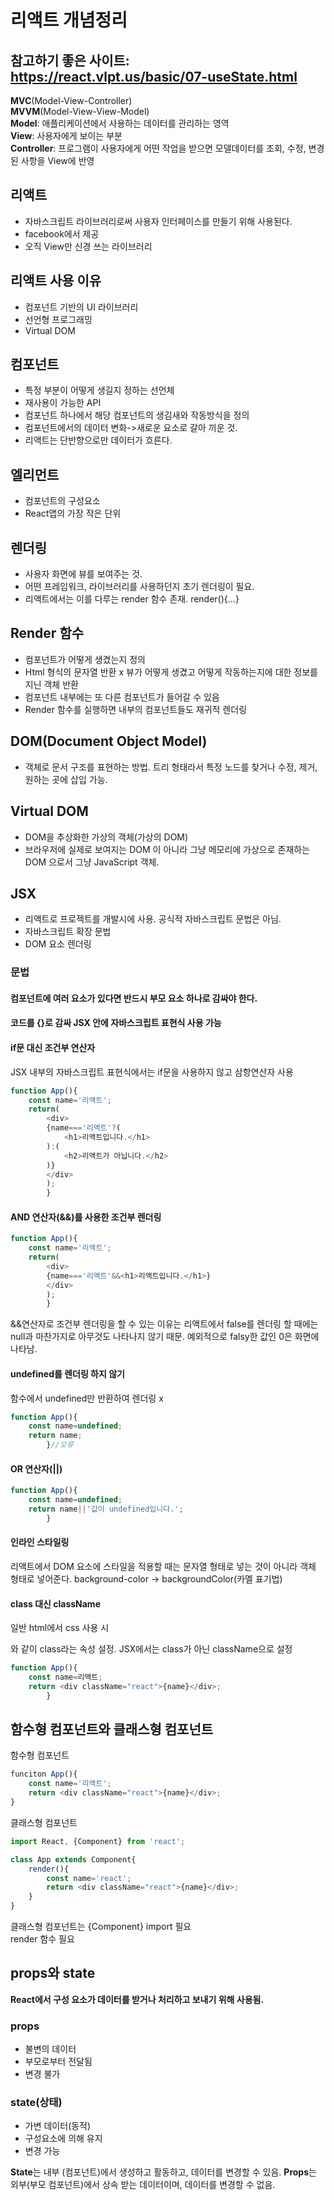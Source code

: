 # 리액트 개념정리
## 참고하기 좋은 사이트: https://react.vlpt.us/basic/07-useState.html
<strong>MVC</strong>(Model-View-Controller)  
<strong>MVVM</strong>(Model-View-View-Model)  
<strong>Model</strong>: 애플리케이션에서 사용하는 데이터를 관리하는 영역  
<strong>View</strong>: 사용자에게 보이는 부분  
<strong>Controller</strong>: 프로그램이 사용자에게 어떤 작업을 받으면 모델데이터를 조회, 수정, 변경된 사항을 View에 반영  
## 리액트
- 자바스크립트 라이브러리로써 사용자 인터페이스를 만들기 위해 사용된다.
- facebook에서 제공
- 오직 View만 신경 쓰는 라이브러리
## 리액트 사용 이유
- 컴포넌트 기반의 UI 라이브러리
- 선언형 프로그래밍
- Virtual DOM
## 컴포넌트
- 특정 부분이 어떻게 생길지 정하는 선언체
- 재사용이 가능한 API
- 컴포넌트 하나에서 해당 컴포넌트의 생김새와 작동방식을 정의
- 컴포넌트에서의 데이터 변화->새로운 요소로 갈아 끼운 것. 
- 리액트는 단반향으로만 데이터가 흐른다.
## 엘리먼트
- 컴포넌트의 구성요소
- React앱의 가장 작은 단위
## 렌더링
- 사용자 화면에 뷰를 보여주는 것.
- 어떤 프레임워크, 라이브러리를 사용하던지 초기 렌더링이 필요.
- 리액트에서는 이를 다루는 render 함수 존재. render(){…}
## Render 함수
- 컴포넌트가 어떻게 생겼는지 정의  
- Html 형식의 문자열 반환 x 뷰가 어떻게 생겼고 어떻게 작동하는지에 대한 정보를 지닌 객체 반환
- 컴포넌트 내부에는 또 다른 컴포넌트가 들어갈 수 있음
- Render 함수를 실행하면 내부의 컴포넌트들도 재귀적 렌더링
## DOM(Document Object Model)
- 객체로 문서 구조를 표현하는 방법. 트리 형태라서 특정 노드를 찾거나 수정, 제거, 원하는 곳에 삽입 가능.
## Virtual DOM
- DOM을 추상화한 가상의 객체(가상의 DOM)
- 브라우저에 실제로 보여지는 DOM 이 아니라 그냥 메모리에 가상으로 존재하는 DOM 으로서 그냥 JavaScript 객체.  
## JSX
- 리액트로 프로젝트를 개발시에 사용. 공식적 자바스크립트 문법은 아님.
- 자바스크립트 확장 문법
- DOM 요소 렌더링


### 문법
#### 컴포넌트에 여러 요소가 있다면 반드시 부모 요소 하나로 감싸야 한다.
#### 코드를 {}로 감싸 JSX 안에 자바스크립트 표현식 사용 가능
#### if문 대신 조건부 연산자
JSX 내부의 자바스크립트 표현식에서는 if문을 사용하지 않고 삼항연산자 사용
```js run
function App(){
    const name='리액트';
    return(
        <div>
        {name==='리액트'?(
            <h1>리액트입니다.</h1>
        ):(
            <h2>리액트가 아닙니다.</h2>
        )}
        </div>
        );
        }
```
#### AND 연산자(&&)를 사용한 조건부 렌더링
```js run
function App(){
    const name='리액트';
    return(
        <div>
        {name==='리액트'&&<h1>리액트입니다.</h1>}
        </div>
        );
        }
```
&&연산자로 조건부 렌더링을 할 수 있는 이유는 리액트에서 false를 렌더링 할 때에는 null과 마찬가지로 아무것도 나타나지 않기 때문.
예외적으로 falsy한 값인 0은 화면에 나타남.
#### undefined를 렌더링 하지 않기
함수에서 undefined만 반환하여 렌더링 x
```js run
function App(){
    const name=undefined;
    return name;
        }//오류
```
#### OR 연산자(||)
```js run
function App(){
    const name=undefined;
    return name||'값이 undefined입니다.';
        }
```
#### 인라인 스타일링
리액트에서 DOM 요소에 스타일을 적용할 때는 문자열 형태로 넣는 것이 아니라 객체 형태로 넣어준다.
background-color -> backgroundColor(카멜 표기법)
#### class 대신 className
일반 html에서 css 사용 시 <div class="ds"></div>와 같이 class라는 속성 설정.
JSX에서는 class가 아닌 className으로 설정
```js run
function App(){
    const name=리액트;
    return <div className="react">{name}</div>;
        }
```
## 함수형 컴포넌트와 클래스형 컴포넌트
함수형 컴포넌트
```js run
funciton App(){
    const name='리액트';
    return <div className="react">{name}</div>;
}
```
클래스형 컴포넌트
```js run
import React, {Component} from 'react';

class App extends Component{
    render(){
        const name='react';
        return <div className="react">{name}</div>;
    }
}
```
클래스형 컴포넌트는 {Component} import 필요  
render 함수 필요

## props와 state
<strong>React에서 구성 요소가 데이터를 받거나 처리하고 보내기 위해 사용됨.</strong>
### props
- 불변의 데이터
- 부모로부터 전달됨
- 변경 불가
### state(상태)
- 가변 데이터(동적)
- 구성요소에 의해 유지
- 변경 가능

<strong>State</strong>는 내부 (컴포넌트)에서 생성하고 활동하고, 데이터를 변경할 수 있음.
<strong>Props</strong>는 외부(부모 컴포넌트)에서 상속 받는 데이터이며, 데이터를 변경할 수 없음.

